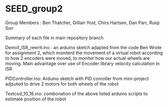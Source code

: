 # SEED_group2

Group Members : Ben Thatcher, Gillian Yost, Chirs Hartsen, Dan Parr, Ruiqi Sun

Summary of each file in main repository branch

Demo1_ISR_rewrit.ino : an arduino sketch adapted from the code Ben Wrote for assignment 2, which moniterd the movement of a virtual robot according to how 2 encoders were moved, to moniter how our actual wheels are moving. Main advantage over use of Encoder library velocity calculation in ISR.


PIDController.ino: Arduino sketch with PID conroller from mini-project adjsuted to drive 2 motors for both wheels of the robot

Testcod_10_16.ino: combonation of the above listed arduino scripts to estimate position of the robot

